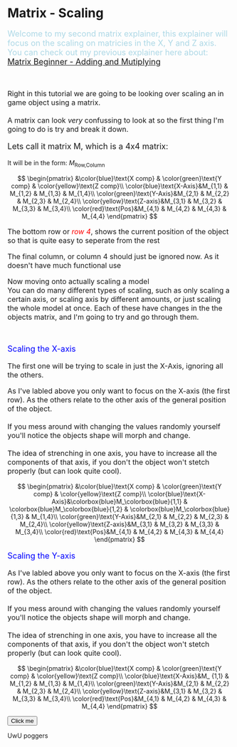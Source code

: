 # Matrix - Scaling

<script defer>
    // for Anki 2.1
    MathJax.Hub.Config({ TeX: { extensions: ["color.js"] }});
</script>
<script type="text/x-mathjax-config">
    MathJax.Hub.processSectionDelay = 0;
    MathJax.Hub.Config({
        TeX: { extensions: ["color.js"] },
        messageStyle: 'none',
        showProcessingMesSsages: false,
        tex2jax: {
            inlineMath: [ ['$','$'], ['\\(','\\)'] ],
            displayMath: [ ['$$','$$'], ['\\[','\\]'] ],
            processEscapes: true
        }
        });
</script>
<script type="text/javascript">
    (function () {
        if (typeof MathJax === "undefined") {
            var script = document.createElement('script');
            script.type = 'text/javascript';
            script.src = 'https://cdnjs.cloudflare.com/ajax/libs/mathjax/2.7.1/MathJax.js?config=TeX-MML-AM_CHTML';
            document.body.appendChild(script);
        }
    })();
</script>

<p style="font-size:18px;color:LightBlue">
Welcome to my second matrix explainer, this explainer will focus on the scaling on matricies in the X, Y and Z axis. You can check out my previous explainer here about:<br>
<a href="Matrix.html">Matrix Beginner - Adding and Mutiplying</a>
</p>
<br>

<p style="font-size:16px">
Right in this tutorial we are going to be looking over scaling an in game object using a matrix.<br><br>
A matrix can look <em> very </em> confussing to look at so the first thing I'm going to do is try and break it down.</p>
<p style="font-size:18px">
Lets call it matrix M, which is a 4x4 matrix:</p>
<p style="font-size:16px">

It will be in the form: ${M_{\text{Row,Column}}}$

</p>

$$ 
\begin{pmatrix}
&\color{blue}\text{X comp} & \color{green}\text{Y comp} & \color{yellow}\text{Z comp}\\
\color{blue}\text{X-Axis}&M_{1,1} & M_{1,2} & M_{1,3} & M_{1,4}\\
\color{green}\text{Y-Axis}&M_{2,1} & M_{2,2} & M_{2,3} & M_{2,4}\\
\color{yellow}\text{Z-axis}&M_{3,1} & M_{3,2} & M_{3,3} & M_{3,4}\\
\color{red}\text{Pos}&M_{4,1} & M_{4,2} & M_{4,3} & M_{4,4}
\end{pmatrix}
$$

<p style="font-size:16px">
The bottom row or <em style="color:Red">row 4</em>, shows the current position of the object so that is quite easy to seperate from the rest</p>

<p style="font-size:16px">
The final column, or column 4 should just be ignored now.
As it doesn't have much functional use<br>
</p>

<p style="font-size:16px">
Now moving onto actually scaling a model<br>
You can do many different types of scaling, such as only scaling a certain axis, or scaling axis by different amounts, or just scaling the whole model at once. Each of these have changes in the the objects matrix, and I'm going to try and go through them.
</p>
<br>

<p style="font-size:18px; color:blue">
Scaling the X-axis
</p>

<p style="font-size:16px">
The first one will be trying to scale in just the X-Axis, ignoring all the others.
</p>

<p style="font-size:16px">
As I've labled above you only want to focus on the X-axis (the first row). As the others relate to the other axis of the general position of the object. <br><br>
If you mess around with changing the values randomly yourself you'll notice the objects shape will morph and change. <br><br>
The idea of strenching in one axis, you have to increase all the components of that axis, if you don't the object won't stetch properly (but can  look quite  cool).
</p>

$$ 
\begin{pmatrix}
&\color{blue}\text{X comp} & \color{green}\text{Y comp} & \color{yellow}\text{Z comp}\\
\color{blue}\text{X-Axis}&\colorbox{blue}M_\colorbox{blue}{1,1} & \colorbox{blue}M_\colorbox{blue}{1,2} & \colorbox{blue}M_\colorbox{blue}{1,3} & M_{1,4}\\
\color{green}\text{Y-Axis}&M_{2,1} & M_{2,2} & M_{2,3} & M_{2,4}\\
\color{yellow}\text{Z-axis}&M_{3,1} & M_{3,2} & M_{3,3} & M_{3,4}\\
\color{red}\text{Pos}&M_{4,1} & M_{4,2} & M_{4,3} & M_{4,4}
\end{pmatrix}
$$


<p style="font-size:18px; color:blue">
Scaling the Y-axis
</p>

<p style="font-size:16px">
As I've labled above you only want to focus on the X-axis (the first row). As the others relate to the other axis of the general position of the object. <br><br>
If you mess around with changing the values randomly yourself you'll notice the objects shape will morph and change. <br><br>
The idea of strenching in one axis, you have to increase all the components of that axis, if you don't the object won't stetch properly (but can  look quite  cool).
</p>

$$ 
\begin{pmatrix}
&\color{blue}\text{X comp} & \color{green}\text{Y comp} & \color{yellow}\text{Z comp}\\
\color{blue}\text{X-Axis}&M_
{1,1} & M_{1,2} & M_{1,3} & M_{1,4}\\
\color{green}\text{Y-Axis}&M_{2,1} & M_{2,2} & M_{2,3} & M_{2,4}\\
\color{yellow}\text{Z-axis}&M_{3,1} & M_{3,2} & M_{3,3} & M_{3,4}\\
\color{red}\text{Pos}&M_{4,1} & M_{4,2} & M_{4,3} & M_{4,4}
\end{pmatrix}
$$

<button onclick="myfunction()"> Click me </button>
<div id="myDiv">
    UwU poggers
</div>


<script>
function myFunction()
{
    var x = document.getElementByID("myDIV");
    if (x.style.display==="none")
    {
        x.style.display= "block";
    }
    else
    {
        x.style.display = "none";
    }
}
</script>